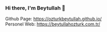 ### Hi there, I'm Beytullah 👋

Github Page: https://ozturkbeytullah.github.io/ <br>
Personel Web: https://beytullahozturk.com.tr/
<!--
**ozturkbeytullah/ozturkbeytullah** is a ✨ _special_ ✨ repository because its `README.md` (this file) appears on your GitHub profile.

Here are some ideas to get you started:

- 🔭 I’m currently working on ...
- 🌱 I’m currently learning ...
- 👯 I’m looking to collaborate on ...
- 🤔 I’m looking for help with ...
- 💬 Ask me about ...
- 📫 How to reach me: ...
- 😄 Pronouns: ...
- ⚡ Fun fact: ...
-->

